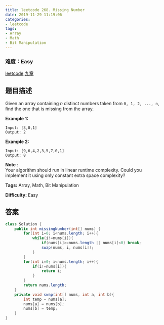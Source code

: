 ```yaml
---
title: leetcode 268. Missing Number
date: 2019-11-29 11:19:06
categories:
- leetcode
tags:
- Array
- Math
- Bit Manipulation
---
```

### 难度：Easy

<a href="https://leetcode.com/problems/missing-number/">leetcode</a>
<a href="https://www.jiuzhang.com/solution/missing-number/">九章</a>
## 题目描述
Given an array containing _n_ distinct numbers taken from `0, 1, 2, ..., n`,
find the one that is missing from the array.

**Example 1:**
        
    Input: [3,0,1]
    Output: 2
    

**Example 2:**
        
    Input: [9,6,4,2,3,5,7,0,1]
    Output: 8
    

**Note** :  
Your algorithm should run in linear runtime complexity. Could you implement it
using only constant extra space complexity?


**Tags:** Array, Math, Bit Manipulation

**Difficulty:** Easy
## 答案
<!--more-->
```java
class Solution {
    public int missingNumber(int[] nums) {
        for(int i=0; i<nums.length; i++){
            while(i!=nums[i]){
                if(nums[i]>=nums.length || nums[i]<0) break;
                swap(nums, i, nums[i]);
            }
        }
        for(int i=0; i<nums.length; i++){
            if(i!=nums[i]){
                return i;
            }
        }
        return nums.length;
    }
    private void swap(int[] nums, int a, int b){
        int temp = nums[a];
        nums[a] = nums[b];
        nums[b] = temp;
    }
}
```
